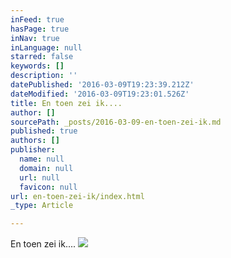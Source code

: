 ```yaml
---
inFeed: true
hasPage: true
inNav: true
inLanguage: null
starred: false
keywords: []
description: ''
datePublished: '2016-03-09T19:23:39.212Z'
dateModified: '2016-03-09T19:23:01.526Z'
title: En toen zei ik....
author: []
sourcePath: _posts/2016-03-09-en-toen-zei-ik.md
published: true
authors: []
publisher:
  name: null
  domain: null
  url: null
  favicon: null
url: en-toen-zei-ik/index.html
_type: Article

---
```

En toen zei ik....
![](https://s3-us-west-2.amazonaws.com/the-grid-img/p/79020c89afe09644fc0f1a9367bc6142ef798f8d.jpg)